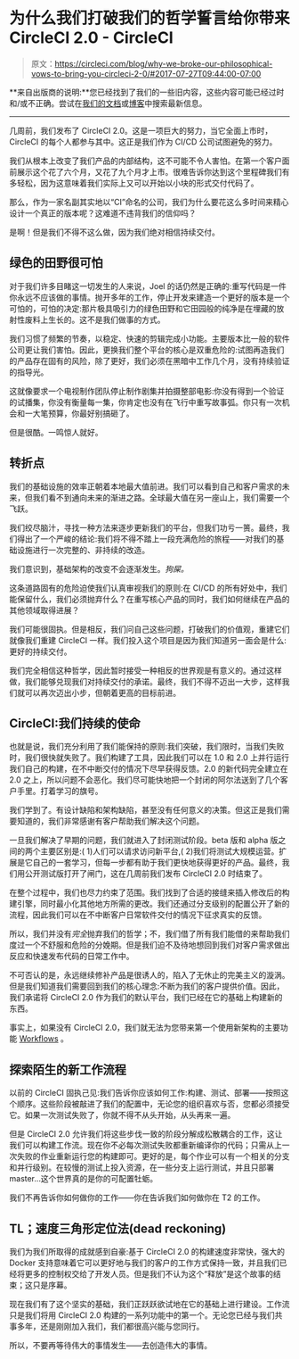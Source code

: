 # 为什么我们打破我们的哲学誓言给你带来 CircleCI 2.0 - CircleCI

> 原文：<https://circleci.com/blog/why-we-broke-our-philosophical-vows-to-bring-you-circleci-2-0/#2017-07-27T09:44:00-07:00>

**来自出版商的说明:**您已经找到了我们的一些旧内容，这些内容可能已经过时和/或不正确。尝试在[我们的文档](https://circleci.com/docs/)或[博客](https://circleci.com/blog/)中搜索最新信息。

* * *

几周前，我们发布了 CircleCI 2.0。这是一项巨大的努力，当它全面上市时，CircleCI 的每个人都参与其中。这正是我们作为 CI/CD 公司试图避免的努力。

我们从根本上改变了我们产品的内部结构，这不可能不令人害怕。在第一个客户面前展示这个花了六个月，又花了九个月才上市。很难告诉你达到这个里程碑我们有多轻松，因为这意味着我们实际上又可以开始以小块的形式交付代码了。

那么，作为一家名副其实地以“CI”命名的公司，我们为什么要花这么多时间来精心设计一个真正的版本呢？这难道不违背我们的信仰吗？

是啊！但是我们不得不这么做，因为我们绝对相信持续交付。

## 绿色的田野很可怕

对于我们许多目睹这一切发生的人来说，Joel 的话仍然是正确的:重写代码是一件你永远不应该做的事情。抛开多年的工作，停止开发来建造一个更好的版本是一个可怕的，可怕的决定:那片极具吸引力的绿色田野和它田园般的纯净是在埋藏的放射性废料上生长的。这不是我们做事的方式。

我们习惯了频繁的节奏，以稳定、快速的剪辑完成小功能。主要版本比一般的软件公司更让我们害怕。因此，更换我们整个平台的核心是双重危险的:试图再造我们的产品存在固有的风险，除了更好，我们必须在黑暗中工作几个月，没有持续验证的指导光。

这就像要求一个电视制作团队停止制作剧集并拍摄整部电影:你没有得到一个验证的试播集，你没有衡量每一集，你肯定也没有在飞行中重写故事弧。你只有一次机会和一大笔预算，你最好别搞砸了。

但是很酷。一鸣惊人就好。

## 转折点

我们的基础设施的效率正朝着本地最大值前进。我们可以看到自己和客户需求的未来，但我们看不到通向未来的渐进之路。全球最大值在另一座山上，我们需要一个飞跃。

我们绞尽脑汁，寻找一种方法来逐步更新我们的平台，但我们功亏一篑。最终，我们得出了一个严峻的结论:我们将不得不踏上一段充满危险的旅程——对我们的基础设施进行一次完整的、非持续的改造。

我们意识到，基础架构的改变不会逐渐发生。*狗屎。*

这条道路固有的危险迫使我们认真审视我们的原则:在 CI/CD 的所有好处中，我们能保留什么，我们必须抛弃什么？在重写核心产品的同时，我们如何继续在产品的其他领域取得进展？

我们可能很固执。但是相反，我们问自己这些问题，打破我们的价值观，重建它们就像我们重建 CircleCI 一样。我们投入这个项目是因为我们知道另一面会是什么:更好的持续交付。

我们完全相信这种哲学，因此暂时接受一种相反的世界观是有意义的。通过这样做，我们能够兑现我们对持续交付的承诺。最终，我们不得不迈出一大步，这样我们就可以再次迈出小步，但朝着更高的目标前进。

## CircleCI:我们持续的使命

也就是说，我们充分利用了我们能保持的原则:我们突破，我们限时，当我们失败时，我们很快就失败了。我们构建了工具，因此我们可以在 1.0 和 2.0 上并行运行我们自己的构建，在不中断交付的情况下尽早获得反馈。2.0 的新代码完全建立在 2.0 之上，所以问题不会恶化。我们尽可能快地把一个封闭的阿尔法送到了几个客户手里。打着学习的旗号。

我们学到了。有设计缺陷和架构缺陷，甚至没有任何意义的决策。但这正是我们需要知道的，我们非常感谢有客户帮助我们解决这个问题。

一旦我们解决了早期的问题，我们就进入了封闭测试阶段。beta 版和 alpha 版之间的两个主要区别是:( 1)人们可以请求访问新平台,( 2)我们将测试大规模运营。扩展是它自己的一套学习，但每一步都有助于我们更快地获得更好的产品。最终，我们用公开测试版打开了闸门，这在几周前我们发布 CircleCI 2.0 时结束了。

在整个过程中，我们也尽力约束了范围。我们找到了合适的接缝来插入修改后的构建引擎，同时最小化其他地方所需的更改。我们还通过分支级别的配置公开了新的流程，因此我们可以在不中断客户日常软件交付的情况下征求真实的反馈。

所以，我们并没有*完全*抛弃我们的哲学；不，我们借了所有我们能借的来帮助我们度过一个不舒服和危险的分娩期。但是我们迫不及待地想回到我们对客户需求做出反应和快速发布代码的日常工作中。

不可否认的是，永远继续修补产品是很诱人的，陷入了无休止的完美主义的漩涡。但是我们知道我们需要回到我们的核心理念:不断为我们的客户提供价值。因此，我们承诺将 CircleCI 2.0 作为我们的默认平台，我们已经在它的基础上构建新的东西。

事实上，如果没有 CircleCI 2.0，我们就无法为您带来第一个使用新架构的主要功能 [Workflows](https://circleci.com/docs/workflows/) 。

## 探索陌生的新工作流程

以前的 CircleCI 固执己见:我们告诉你应该如何工作:构建、测试、部署——按照这个顺序。这些阶段被敲进了我们的配置中，无论您的组织喜欢与否，您都必须接受它。如果一次测试失败了，你就不得不从头开始，从头再来一遍。

但是 CircleCI 2.0 允许我们将这些步伐一致的阶段分解成松散耦合的工作，这让我们可以构建工作流。现在你不必每次测试失败都重新编译你的代码；只需从上一次失败的作业重新运行您的构建即可。更好的是，每个作业可以有一个相关的分支和并行级别。在较慢的测试上投入资源，在一些分支上运行测试，并且只部署 master…这个世界真的是你的可配置牡蛎。

我们不再告诉你如何做你的工作——你在告诉我们如何做你在 T2 的工作。

## TL；速度三角形定位法(dead reckoning)

我们为我们所取得的成就感到自豪:基于 CircleCI 2.0 的构建速度非常快，强大的 Docker 支持意味着它可以更好地与我们的客户的工作方式保持一致，并且我们已经将更多的控制权交给了开发人员。但是我们不认为这个“释放”是这个故事的结束；这只是序幕。

现在我们有了这个坚实的基础，我们正跃跃欲试地在它的基础上进行建设。工作流只是我们将用 CircleCI 2.0 构建的一系列功能中的第一个。无论您已经与我们共事多年，还是刚刚加入我们，我们都很高兴能与您同行。

所以，不要再等待伟大的事情发生——去创造伟大的事情。